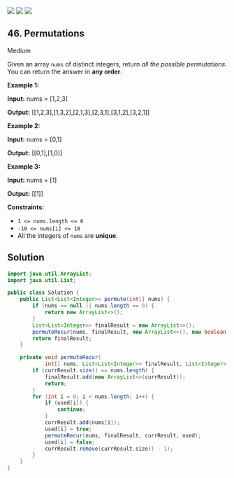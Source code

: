 [![](https://img.shields.io/github/stars/javadev/LeetCode-in-Java?label=Stars&style=flat-square)](https://github.com/javadev/LeetCode-in-Java)
[![](https://img.shields.io/github/forks/javadev/LeetCode-in-Java?label=Fork%20me%20on%20GitHub%20&style=flat-square)](https://github.com/javadev/LeetCode-in-Java/fork)
[![](https://img.shields.io/badge/-LeetCode%20in%20Kotlin-blue?style=flat-square)](https://github.com/javadev/LeetCode-in-Kotlin)

## 46\. Permutations

Medium

Given an array `nums` of distinct integers, return _all the possible permutations_. You can return the answer in **any order**.

**Example 1:**

**Input:** nums = [1,2,3]

**Output:** [[1,2,3],[1,3,2],[2,1,3],[2,3,1],[3,1,2],[3,2,1]] 

**Example 2:**

**Input:** nums = [0,1]

**Output:** [[0,1],[1,0]] 

**Example 3:**

**Input:** nums = [1]

**Output:** [[1]] 

**Constraints:**

*   `1 <= nums.length <= 6`
*   `-10 <= nums[i] <= 10`
*   All the integers of `nums` are **unique**.

## Solution

```java
import java.util.ArrayList;
import java.util.List;

public class Solution {
    public List<List<Integer>> permute(int[] nums) {
        if (nums == null || nums.length == 0) {
            return new ArrayList<>();
        }
        List<List<Integer>> finalResult = new ArrayList<>();
        permuteRecur(nums, finalResult, new ArrayList<>(), new boolean[nums.length]);
        return finalResult;
    }

    private void permuteRecur(
            int[] nums, List<List<Integer>> finalResult, List<Integer> currResult, boolean[] used) {
        if (currResult.size() == nums.length) {
            finalResult.add(new ArrayList<>(currResult));
            return;
        }
        for (int i = 0; i < nums.length; i++) {
            if (used[i]) {
                continue;
            }
            currResult.add(nums[i]);
            used[i] = true;
            permuteRecur(nums, finalResult, currResult, used);
            used[i] = false;
            currResult.remove(currResult.size() - 1);
        }
    }
}
```